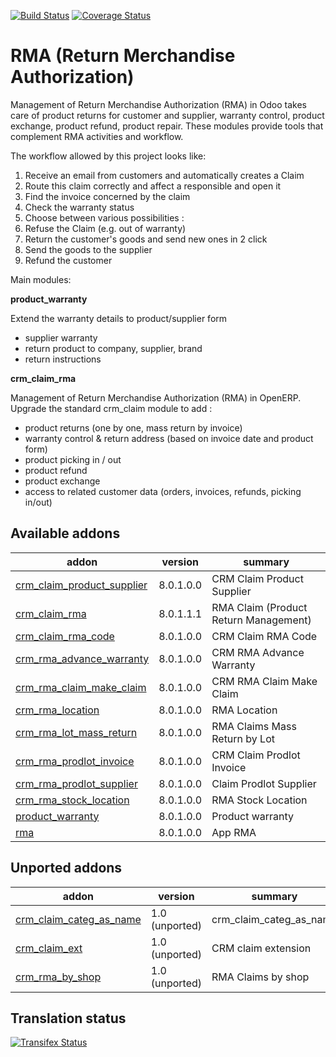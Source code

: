 [![Build Status](https://travis-ci.org/OCA/rma.svg?branch=8.0)](https://travis-ci.org/OCA/rma)
[![Coverage Status](https://coveralls.io/repos/OCA/rma/badge.png?branch=8.0)](https://coveralls.io/r/OCA/rma?branch=8.0)

RMA (Return Merchandise Authorization)
======================================

Management of Return Merchandise Authorization (RMA) in Odoo takes care of product returns for customer and supplier, warranty control, product exchange, product refund, product repair. These modules provide tools that complement RMA activities and workflow.

The workflow allowed by this project looks like:

1. Receive an email from customers and automatically creates a Claim
1. Route this claim correctly and affect a responsible and open it
1. Find the invoice concerned by the claim
1. Check the warranty status
1. Choose between various possibilities :
  1. Refuse the Claim (e.g. out of warranty)
  1. Return the customer's goods and send new ones in 2 click
  1. Send the goods to the supplier
  1. Refund the customer


Main modules:

**product_warranty**

Extend the warranty details to product/supplier form
* supplier warranty
* return product to company, supplier, brand
* return instructions

**crm_claim_rma**

Management of Return Merchandise Authorization (RMA) in OpenERP.
Upgrade the standard crm_claim module to add :
* product returns (one by one, mass return by invoice)
* warranty control & return address (based on invoice date and product form)
* product picking in / out
* product refund
* product exchange
* access to related customer data (orders, invoices, refunds, picking in/out)


[//]: # (addons)

Available addons
----------------
addon | version | summary
--- | --- | ---
[crm_claim_product_supplier](crm_claim_product_supplier/) | 8.0.1.0.0 | CRM Claim Product Supplier
[crm_claim_rma](crm_claim_rma/) | 8.0.1.1.1 | RMA Claim (Product Return Management)
[crm_claim_rma_code](crm_claim_rma_code/) | 8.0.1.0.0 | CRM Claim RMA Code
[crm_rma_advance_warranty](crm_rma_advance_warranty/) | 8.0.1.0.0 | CRM RMA Advance Warranty
[crm_rma_claim_make_claim](crm_rma_claim_make_claim/) | 8.0.1.0.0 | CRM RMA Claim Make Claim
[crm_rma_location](crm_rma_location/) | 8.0.1.0.0 | RMA Location
[crm_rma_lot_mass_return](crm_rma_lot_mass_return/) | 8.0.1.0.0 | RMA Claims Mass Return by Lot
[crm_rma_prodlot_invoice](crm_rma_prodlot_invoice/) | 8.0.1.0.0 | CRM Claim Prodlot Invoice
[crm_rma_prodlot_supplier](crm_rma_prodlot_supplier/) | 8.0.1.0.0 | Claim Prodlot Supplier
[crm_rma_stock_location](crm_rma_stock_location/) | 8.0.1.0.0 | RMA Stock Location
[product_warranty](product_warranty/) | 8.0.1.0.0 | Product warranty
[rma](rma/) | 8.0.1.0.0 | App RMA


Unported addons
---------------
addon | version | summary
--- | --- | ---
[crm_claim_categ_as_name](crm_claim_categ_as_name/) | 1.0 (unported) | crm_claim_categ_as_name
[crm_claim_ext](crm_claim_ext/) | 1.0 (unported) | CRM claim extension
[crm_rma_by_shop](crm_rma_by_shop/) | 1.0 (unported) | RMA Claims by shop

[//]: # (end addons)

Translation status
------------------

[![Transifex Status](https://www.transifex.com/projects/p/OCA-rma-8-0/chart/image_png)](https://www.transifex.com/projects/p/OCA-rma-8-0)
